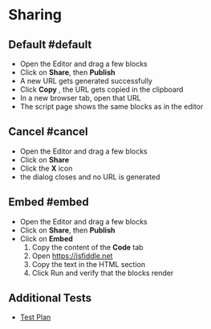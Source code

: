 # Sharing

## Default #default

* Open the Editor and drag a few blocks
* Click on **Share**, then **Publish**
* A new URL gets generated successfully
* Click **Copy** , the URL gets copied in the clipboard
* In a new browser tab, open that URL
* The script page shows the same blocks as in the editor

## Cancel #cancel

* Open the Editor and drag a few blocks
* Click on **Share**
* Click the **X** icon
* the dialog closes and no URL is generated

## Embed #embed

* Open the Editor and drag a few blocks
* Click on **Share**, then **Publish**
* Click on **Embed** 
    1. Copy the content of the **Code** tab
    2. Open https://jsfiddle.net
    3. Copy the text in the HTML section
    4. Click Run and verify that the blocks render

## Additional Tests

* [Test Plan](/testplan)